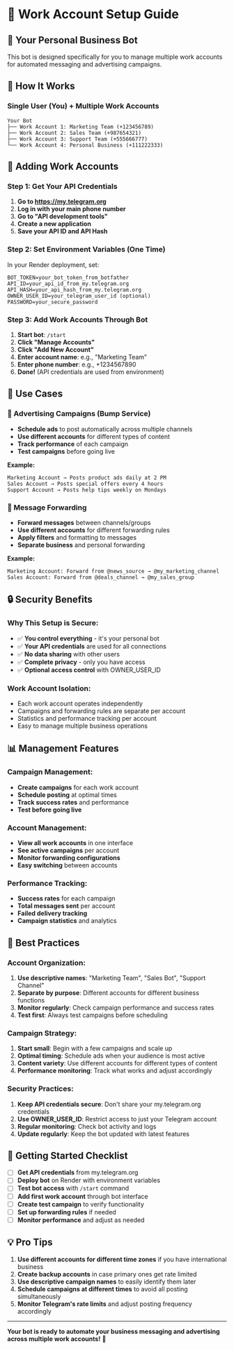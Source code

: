 # 🏢 Work Account Setup Guide

## 🎯 **Your Personal Business Bot**

This bot is designed specifically for you to manage multiple work accounts for automated messaging and advertising campaigns.

## 🔧 **How It Works**

### **Single User (You) + Multiple Work Accounts**
```
Your Bot
├── Work Account 1: Marketing Team (+123456789)
├── Work Account 2: Sales Team (+987654321)
├── Work Account 3: Support Team (+555666777)
└── Work Account 4: Personal Business (+111222333)
```

## 📱 **Adding Work Accounts**

### **Step 1: Get Your API Credentials**
1. **Go to https://my.telegram.org**
2. **Log in with your main phone number**
3. **Go to "API development tools"**
4. **Create a new application**
5. **Save your API ID and API Hash**

### **Step 2: Set Environment Variables (One Time)**
In your Render deployment, set:
```
BOT_TOKEN=your_bot_token_from_botfather
API_ID=your_api_id_from_my.telegram.org
API_HASH=your_api_hash_from_my.telegram.org
OWNER_USER_ID=your_telegram_user_id (optional)
PASSWORD=your_secure_password
```

### **Step 3: Add Work Accounts Through Bot**
1. **Start bot**: `/start`
2. **Click "Manage Accounts"**
3. **Click "Add New Account"**
4. **Enter account name**: e.g., "Marketing Team"
5. **Enter phone number**: e.g., +1234567890
6. **Done!** (API credentials are used from environment)

## 🚀 **Use Cases**

### **🎯 Advertising Campaigns (Bump Service)**
- **Schedule ads** to post automatically across multiple channels
- **Use different accounts** for different types of content
- **Track performance** of each campaign
- **Test campaigns** before going live

**Example:**
```
Marketing Account → Posts product ads daily at 2 PM
Sales Account → Posts special offers every 4 hours  
Support Account → Posts help tips weekly on Mondays
```

### **📨 Message Forwarding**
- **Forward messages** between channels/groups
- **Use different accounts** for different forwarding rules
- **Apply filters** and formatting to messages
- **Separate business** and personal forwarding

**Example:**
```
Marketing Account: Forward from @news_source → @my_marketing_channel
Sales Account: Forward from @deals_channel → @my_sales_group
```

## 🔒 **Security Benefits**

### **Why This Setup is Secure:**
- ✅ **You control everything** - it's your personal bot
- ✅ **Your API credentials** are used for all connections
- ✅ **No data sharing** with other users
- ✅ **Complete privacy** - only you have access
- ✅ **Optional access control** with OWNER_USER_ID

### **Work Account Isolation:**
- Each work account operates independently
- Campaigns and forwarding rules are separate per account
- Statistics and performance tracking per account
- Easy to manage multiple business operations

## 📊 **Management Features**

### **Campaign Management:**
- **Create campaigns** for each work account
- **Schedule posting** at optimal times
- **Track success rates** and performance
- **Test before going live**

### **Account Management:**
- **View all work accounts** in one interface
- **See active campaigns** per account
- **Monitor forwarding configurations**
- **Easy switching** between accounts

### **Performance Tracking:**
- **Success rates** for each campaign
- **Total messages sent** per account
- **Failed delivery tracking**
- **Campaign statistics** and analytics

## 🎯 **Best Practices**

### **Account Organization:**
1. **Use descriptive names**: "Marketing Team", "Sales Bot", "Support Channel"
2. **Separate by purpose**: Different accounts for different business functions
3. **Monitor regularly**: Check campaign performance and success rates
4. **Test first**: Always test campaigns before scheduling

### **Campaign Strategy:**
1. **Start small**: Begin with a few campaigns and scale up
2. **Optimal timing**: Schedule ads when your audience is most active
3. **Content variety**: Use different accounts for different types of content
4. **Performance monitoring**: Track what works and adjust accordingly

### **Security Practices:**
1. **Keep API credentials secure**: Don't share your my.telegram.org credentials
2. **Use OWNER_USER_ID**: Restrict access to just your Telegram account
3. **Regular monitoring**: Check bot activity and logs
4. **Update regularly**: Keep the bot updated with latest features

## 🚀 **Getting Started Checklist**

- [ ] **Get API credentials** from my.telegram.org
- [ ] **Deploy bot** on Render with environment variables
- [ ] **Test bot access** with `/start` command
- [ ] **Add first work account** through bot interface
- [ ] **Create test campaign** to verify functionality
- [ ] **Set up forwarding rules** if needed
- [ ] **Monitor performance** and adjust as needed

## 💡 **Pro Tips**

1. **Use different accounts for different time zones** if you have international business
2. **Create backup accounts** in case primary ones get rate limited
3. **Use descriptive campaign names** to easily identify them later
4. **Schedule campaigns at different times** to avoid all posting simultaneously
5. **Monitor Telegram's rate limits** and adjust posting frequency accordingly

---

**Your bot is ready to automate your business messaging and advertising across multiple work accounts!** 🎉
